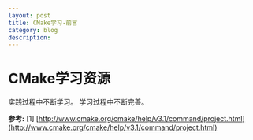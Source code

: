```yaml
---
layout: post
title: CMake学习-前言
category: blog
description:
---
```


CMake学习资源
=============

实践过程中不断学习。
学习过程中不断完善。


**参考:**
[1] [http://www.cmake.org/cmake/help/v3.1/command/project.html](http://www.cmake.org/cmake/help/v3.1/command/project.html)
